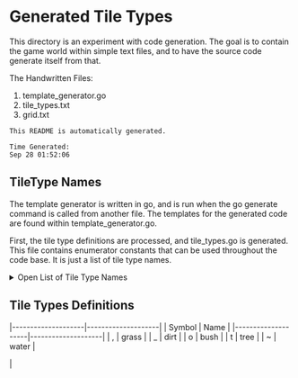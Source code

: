 
Generated Tile Types
======================================================================

This directory is an experiment with code generation.  The goal is to
contain the game world within simple text files, and to have the
source code generate itself from that.


The Handwritten Files:

1. template_generator.go
2. tile_types.txt
3. grid.txt



~~~
This README is automatically generated.

Time Generated:
Sep 28 01:52:06
~~~



TileType Names
----------------------------------------------------------------------

The template generator is written in go, and is run when the go
generate command is called from another file.  The templates for the
generated code are found within template_generator.go.

First, the tile type definitions are processed, and tile_types.go is
generated.  This file contains enumerator constants that can be used
throughout the code base.  It is just a list of tile type names.


<details><summary>Open List of Tile Type Names</summary>blockquote>

grass \
dirt \
bush \
tree \
water \


</blockquote></details>




Tile Types Definitions
----------------------------------------------------------------------


|--------------------|--------------------|
|       Symbol       |        Name        |
|--------------------|--------------------|
| , | grass |
| _ | dirt |
| o | bush |
| t | tree |
| ~ | water |


 |


